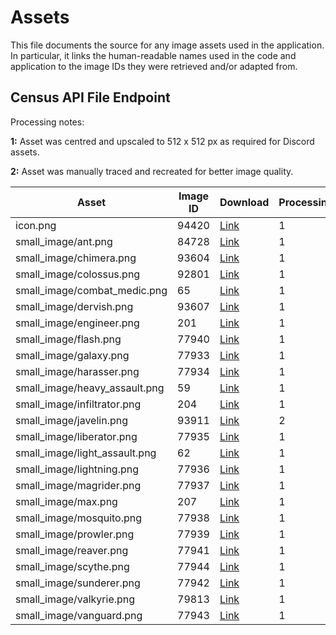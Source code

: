 # Assets

This file documents the source for any image assets used in the application. In particular, it links the human-readable names used in the code and application to the image IDs they were retrieved and/or adapted from.

## Census API File Endpoint

Processing notes:

**1:** Asset was centred and upscaled to 512 x 512 px as required for Discord assets.

**2:** Asset was manually traced and recreated for better image quality.


| Asset                         | Image ID | Download                                                                   |  Processing  |
|-------------------------------|----------|----------------------------------------------------------------------------|--------------|
| icon.png                      |    94420 | [Link](https://census.daybreakgames.com/files/ps2/images/static/94420.png) |       1      |
| small_image/ant.png           |    84728 | [Link](https://census.daybreakgames.com/files/ps2/images/static/84728.png) |       1      |
| small_image/chimera.png       |    93604 | [Link](https://census.daybreakgames.com/files/ps2/images/static/93604.png) |       1      |
| small_image/colossus.png      |    92801 | [Link](https://census.daybreakgames.com/files/ps2/images/static/92801.png) |       1      |
| small_image/combat_medic.png  |       65 | [Link](https://census.daybreakgames.com/files/ps2/images/static/65.png)    |       1      |
| small_image/dervish.png       |    93607 | [Link](https://census.daybreakgames.com/files/ps2/images/static/93607.png) |       1      |
| small_image/engineer.png      |      201 | [Link](https://census.daybreakgames.com/files/ps2/images/static/201.png)   |       1      |
| small_image/flash.png         |    77940 | [Link](https://census.daybreakgames.com/files/ps2/images/static/77940.png) |       1      |
| small_image/galaxy.png        |    77933 | [Link](https://census.daybreakgames.com/files/ps2/images/static/77933.png) |       1      |
| small_image/harasser.png      |    77934 | [Link](https://census.daybreakgames.com/files/ps2/images/static/77934.png) |       1      |
| small_image/heavy_assault.png |       59 | [Link](https://census.daybreakgames.com/files/ps2/images/static/59.png)    |       1      |
| small_image/infiltrator.png   |      204 | [Link](https://census.daybreakgames.com/files/ps2/images/static/204.png)   |       1      |
| small_image/javelin.png       |    93911 | [Link](https://census.daybreakgames.com/files/ps2/images/static/93911.png) |       2      |
| small_image/liberator.png     |    77935 | [Link](https://census.daybreakgames.com/files/ps2/images/static/77935.png) |       1      |
| small_image/light_assault.png |       62 | [Link](https://census.daybreakgames.com/files/ps2/images/static/62.png)    |       1      |
| small_image/lightning.png     |    77936 | [Link](https://census.daybreakgames.com/files/ps2/images/static/77936.png) |       1      |
| small_image/magrider.png      |    77937 | [Link](https://census.daybreakgames.com/files/ps2/images/static/77937.png) |       1      |
| small_image/max.png           |      207 | [Link](https://census.daybreakgames.com/files/ps2/images/static/207.png)   |       1      |
| small_image/mosquito.png      |    77938 | [Link](https://census.daybreakgames.com/files/ps2/images/static/77938.png) |       1      |
| small_image/prowler.png       |    77939 | [Link](https://census.daybreakgames.com/files/ps2/images/static/77939.png) |       1      |
| small_image/reaver.png        |    77941 | [Link](https://census.daybreakgames.com/files/ps2/images/static/77941.png) |       1      |
| small_image/scythe.png        |    77944 | [Link](https://census.daybreakgames.com/files/ps2/images/static/77944.png) |       1      |
| small_image/sunderer.png      |    77942 | [Link](https://census.daybreakgames.com/files/ps2/images/static/77942.png) |       1      |
| small_image/valkyrie.png      |    79813 | [Link](https://census.daybreakgames.com/files/ps2/images/static/79813.png) |       1      |
| small_image/vanguard.png      |    77943 | [Link](https://census.daybreakgames.com/files/ps2/images/static/77943.png) |       1      |
